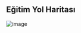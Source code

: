 ## Eğitim Yol Haritası

![image](https://github.com/KardelRuveyda/dotnet-techcareer-workshop/assets/33912144/4cc95d5c-d937-49ff-8eff-528e382a660c)
